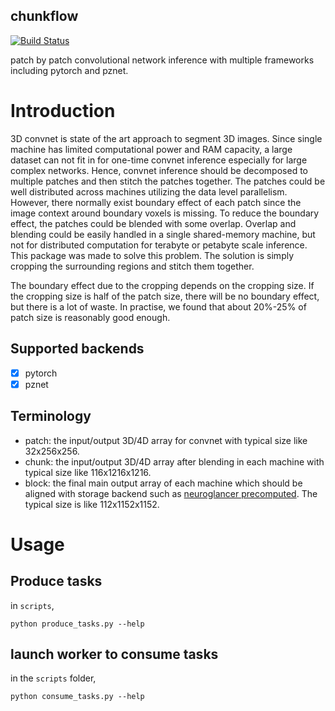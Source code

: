 chunkflow 
----------------------
[![Build Status](https://travis-ci.org/seung-lab/chunkflow.svg?branch=master)](https://travis-ci.org/seung-lab/chunkflow)

patch by patch convolutional network inference with multiple frameworks including pytorch and pznet. 

# Introduction
3D convnet is state of the art approach to segment 3D images. Since single machine has limited computational power and RAM capacity, a large dataset can not fit in for one-time convnet inference especially for large complex networks. Hence, convnet inference should be decomposed to multiple patches and then stitch the patches together. The patches could be well distributed across machines utilizing the data level parallelism. However, there normally exist boundary effect of each patch since the image context around boundary voxels is missing. To reduce the boundary effect, the patches could be blended with some overlap. Overlap and blending could be easily handled in a single shared-memory machine, but not for distributed computation for terabyte or petabyte scale inference. This package was made to solve this problem. The solution is simply cropping the surrounding regions and stitch them together. 

The boundary effect due to the cropping depends on the cropping size. If the cropping size is half of the patch size, there will be no boundary effect, but there is a lot of waste. In practise, we found that about 20%-25% of patch size is reasonably good enough. 

## Supported backends 
- [x] pytorch 
- [x] pznet 

## Terminology
- patch: the input/output 3D/4D array for convnet with typical size like 32x256x256.
- chunk: the input/output 3D/4D array after blending in each machine with typical size like 116x1216x1216.
- block: the final main output array of each machine which should be aligned with storage backend such as [neuroglancer precomputed](https://github.com/google/neuroglancer/tree/master/src/neuroglancer/datasource/precomputed). The typical size is like 112x1152x1152.

# Usage

## Produce tasks
in `scripts`, 

`python produce_tasks.py --help`

## launch worker to consume tasks  
in the `scripts` folder,

`python consume_tasks.py --help`


